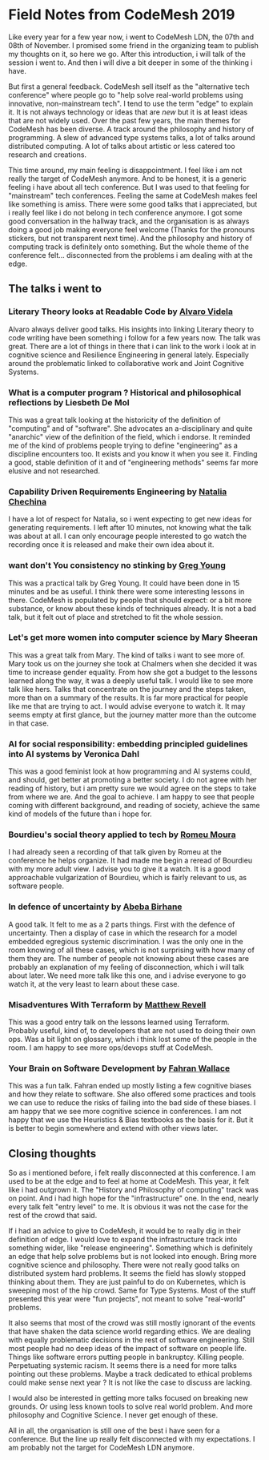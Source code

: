 
# Field Notes from CodeMesh 2019

Like every year for a few year now, i went to CodeMesh LDN, the 07th and 08th of November. I promised some friend in the organizing team to publish my thoughts on it, so here we go. After this introduction, i will talk of the session i went to. And then i will dive a bit deeper in some of the thinking i have.

But first a general feedback. CodeMesh sell itself as the "alternative tech conference" where people go to "help solve real-world problems using innovative, non-mainstream tech". I tend to use the term "edge" to explain it. It is not always technology or ideas that are _new_ but it is at least ideas that are not widely used. Over the past few years, the main themes for CodeMesh has been diverse. A track around the philosophy and history of programming. A slew of advanced type systems talks, a lot of talks around distributed computing. A lot of talks about artistic or less catered too research and creations.

This time around, my main feeling is disappointment. I feel like i am not really the target of CodeMesh anymore. And to be honest, it is a generic feeling i have about all tech conference. But I was used to that feeling for "mainstream" tech conferences. Feeling the same at CodeMesh makes feel like something is amiss. There were some good talks that i appreciated, but i really feel like i do not belong in tech conference anymore. I got some good conversation in the hallway track, and the organisation is as always doing a good job making everyone feel welcome (Thanks for the pronouns stickers, but not transparent next time). And the philosophy and history of computing track is definitely onto something. But the whole theme of the conference felt... disconnected from the problems i am dealing with at the edge.

## The talks i went to

### Literary Theory looks at Readable Code by [Alvaro Videla](https://twitter.com/old_sound)

Alvaro always deliver good talks. His insights into linking Literary theory to code writing have been something i follow for a few years now. The talk was great. There are a lot of things in there that i can link to the work i look at in cognitive science and Resilience Engineering in general lately. Especially around the problematic linked to collaborative work and Joint Cognitive Systems.

### What is a computer program ? Historical and philosophical reflections by Liesbeth De Mol

This was a great talk looking at the historicity of the definition of "computing" and of "software". She advocates an a-disciplinary and quite "anarchic" view of the definition of the field, which i endorse. It reminded me of the kind of problems people trying to define "engineering" as a discipline encounters too. It exists and you know it when you see it. Finding a good, stable definition of it and of "engineering methods" seems far more elusive and not researched.

### Capability Driven Requirements Engineering by [Natalia Chechina](https://twitter.com/nchechina)

I have a lot of respect for Natalia, so i went expecting to get new ideas for generating requirements. I left after 10 minutes, not  knowing what the talk was about at all. I can only encourage people interested to go watch the recording once it is released and make their own idea about it.

### want don't You consistency no stinking by [Greg Young](https://twitter.com/gregyoung)

This was a practical talk by Greg Young. It could have been done in 15 minutes and be as useful. I think there were some interesting lessons in there.  CodeMesh is populated by people that should expect: or a bit more substance, or know about these kinds of techniques already. It is not a bad talk, but it felt out of place and stretched to fit the whole session.

### Let's get more women into computer science by Mary Sheeran

This was a great talk from Mary. The kind of talks i want to see more of. Mary took us on the journey she took at Chalmers when she decided it was time to increase gender equality. From how she got a budget to the lessons learned along the way, it was a deeply useful talk. I would like to see more talk like hers. Talks that concentrate on the journey and the steps taken, more than on a summary of the results. It is far more practical for people like me that are trying to act. I would advise everyone to watch it. It may seems empty at first glance, but the journey matter more than the outcome in that case.

### AI for social responsibility: embedding principled guidelines into AI systems by Veronica Dahl

This was a good feminist look at how programming and AI systems could, and should, get better at promoting a better society. I do not agree with her reading of history, but i am pretty sure we would agree on the steps to take from where we are. And the goal to achieve. I am happy to see that people coming with different background, and reading of society, achieve the same kind of models of the future than i hope for.

### Bourdieu's social theory applied to tech by [Romeu Moura](https://twitter.com/malk_zameth)

I had already seen a recording of that talk given by Romeu at the conference he helps organize. It had made me begin a reread of Bourdieu with my more adult view. I advise you to give it a watch. It is a good approachable vulgarization of Bourdieu, which is  fairly relevant to us, as software people.

### In defence of uncertainty by [Abeba Birhane](https://twitter.com/Abebab)

A good talk. It felt to me as a 2 parts things. First with the defence of uncertainty. Then a display of case in which the research for a model embedded  egregious systemic discrimination. I was the only one in the room knowing of all these cases, which is not surprising with how many of them they are. The number of people not knowing about these cases are probably an explanation of my feeling of disconnection, which i will talk about later. We need more talk like this one, and i advise everyone to go watch it, at the very least to learn about these case.

### Misadventures With Terraform by [Matthew Revell](https://twitter.com/nightowlmatt)

This was a good entry talk on the lessons learned using Terraform. Probably useful, kind of, to developers that are not used to doing their own ops. Was a bit light on glossary, which i think lost some of the people in the room. I am happy to see more ops/devops stuff at CodeMesh.

### Your Brain on Software Development by [Fahran Wallace](https://twitter.com/FahranWallace)

This was a fun talk. Fahran ended up mostly listing a few cognitive biases and how they relate to software. She also offered some practices and tools we can use to reduce the risks of failing into the bad side of these biases. I am happy that we see more cognitive science in conferences. I am not happy that we use the Heuristics & Bias textbooks as the basis for it. But it is better to begin somewhere and extend with other views later.

## Closing thoughts

So as i mentioned before, i felt really disconnected at this conference. I am used to be at the edge and to feel at home at CodeMesh. This year, it felt like i had outgrown it. The "History and Philosophy of computing" track was on point. And i had high hope for the "infrastructure" one. In the end, nearly every talk felt "entry level" to me. It is obvious it was not the case for the rest of the crowd that said.

If i had an advice to give to CodeMesh, it would be to really dig in their definition of edge. I would love to expand the infrastructure track into something wider, like "release engineering". Something which is definitely an edge that help solve problems but is not looked into enough. Bring more cognitive science and philosophy. There were not really good talks on distributed system hard problems. It seems the field has slowly stopped thinking about them. They are just painful to do on Kubernetes, which is sweeping most of the hip crowd. Same for Type Systems. Most of the stuff presented this year were "fun projects", not meant to solve "real-world" problems.

It also seems that most of the crowd was still mostly ignorant of the events that have shaken the data science world regarding ethics. We are dealing with equally problematic decisions in the rest of software engineering. Still most people had no deep ideas of the impact of software on people life. Things like software errors putting people in bankruptcy. Killing people. Perpetuating systemic racism. It seems there is a need for more talks pointing out these problems. Maybe a track dedicated to ethical problems could make sense next year ? It is not like the case to discuss are lacking.

I would also be interested in getting more talks focused on breaking new grounds. Or using less known tools to solve real world problem. And more philosophy and Cognitive Science. I never get enough of these.

All in all, the organisation is still one of the best i have seen for a conference. But the line up really felt disconnected with my expectations. I am probably not the target for CodeMesh LDN anymore.